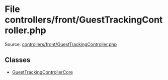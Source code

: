 File controllers/front/GuestTrackingController.php
=========
Source: [controllers/front/GuestTrackingController.php](https://github.com/PrestaShop/PrestaShop/blob/1.6.1.1/controllers/front/GuestTrackingController.php)


Classes
-------

* [GuestTrackingControllerCore](class.GuestTrackingControllerCore)

